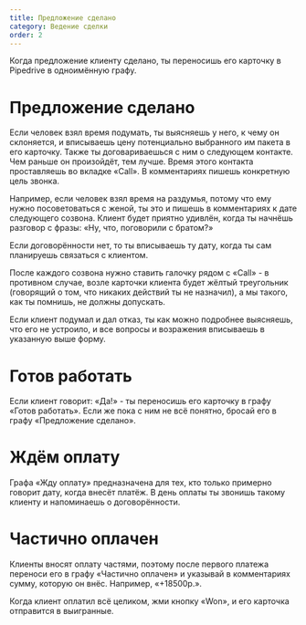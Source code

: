 ```yaml
---
title: Предложение сделано
category: Ведение сделки
order: 2
---
```


Когда предложение клиенту сделано, ты переносишь его карточку в Pipedrive в одноимённую графу. 

# Предложение сделано

Если человек взял время подумать, ты выясняешь у него, к чему он склоняется, и вписываешь цену потенциально выбранного им пакета в его карточку. Также ты договариваешься с ним о следующем контакте. Чем раньше он произойдёт, тем лучше. Время этого контакта проставляешь во вкладке «Call». В комментариях пишешь конкретную цель звонка. 

Например, если человек взял время на раздумья, потому что ему нужно посоветоваться с женой, ты это и пишешь в комментариях к дате следующего созвона. Клиент будет приятно удивлён, когда ты начнёшь разговор с фразы: «Ну, что, поговорили с братом?»

Если договорённости нет, то ты вписываешь ту дату, когда ты сам планируешь связаться с клиентом. 

После каждого созвона нужно ставить галочку рядом с «Call» - в противном случае, возле карточки клиента будет жёлтый треугольник (говорящий о том, что никаких действий ты не назначил), а мы такого, как ты помнишь, не должны допускать. 

Если клиент подумал и дал отказ, ты как можно подробнее выясняешь, что его не устроило, и все вопросы и возражения вписываешь в указанную выше форму. 

# Готов работать

Если клиент говорит: «Да!» - ты переносишь его карточку в графу «Готов работать». Если же пока с ним не всё понятно, бросай его в графу «Предложение сделано». 

# Ждём оплату

Графа «Жду оплату» предназначена для тех, кто только примерно говорит дату, когда внесёт платёж. В день оплаты ты звонишь такому клиенту и напоминаешь о договорённости. 

# Частично оплачен

Клиенты вносят оплату частями, поэтому после первого платежа переноси его в графу «Частично оплачен» и указывай в комментариях сумму, которую он внёс. Например, «+18500р.». 

Когда клиент оплатил всё целиком, жми кнопку «Won», и его карточка отправится в выигранные.